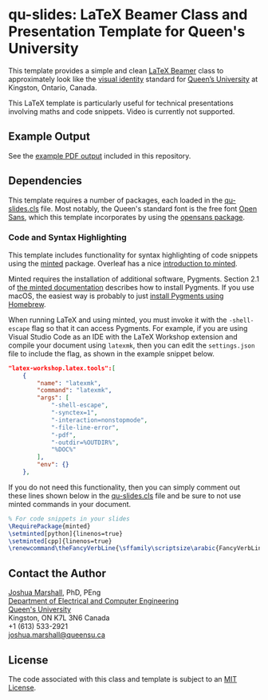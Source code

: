 # qu-slides: LaTeX Beamer Class and Presentation Template for Queen's University

This template provides a simple and clean [LaTeX Beamer](https://ctan.org/pkg/beamer) class to approximately look like the [visual identity](https://www.queensu.ca/brand-central/) standard for [Queen’s University](http://www.queensu.ca) at Kingston, Ontario, Canada. 

This LaTeX template is particularly useful for technical presentations involving maths and code snippets.  Video is currently not supported.

## Example Output

See the [example PDF output](qu-slides-example.pdf) included in this repository.

## Dependencies

This template requires a number of packages, each loaded in the [qu-slides.cls](qu-slides.cls) file.  Most notably, the Queen's standard font is the free font [Open Sans](https://fonts.google.com/specimen/Open+Sans), which this template incorporates by using the [opensans package](https://tug.org/FontCatalogue/opensans/).

### Code and Syntax Highlighting

This template includes functionality for syntax highlighting of code snippets using the [minted](https://www.ctan.org/pkg/minted) package.  Overleaf has a nice [introduction to minted](https://www.overleaf.com/learn/latex/Code_Highlighting_with_minted).

Minted requires the installation of additional software, Pygments.  Section 2.1 of [the minted documentation](https://mirror.csclub.uwaterloo.ca/CTAN/macros/latex/contrib/minted/minted.pdf) describes how to install Pygments.  If you use macOS, the easiest way is probably to just [install Pygments using Homebrew](https://formulae.brew.sh/formula/pygments#default).

When running LaTeX and using minted, you must invoke it with the `-shell-escape` flag so that it can access Pygments.  For example, if you are using Visual Studio Code as an IDE with the LaTeX Workshop extension and compile your document using `latexmk`, then you can edit the `settings.json` file to include the flag, as shown in the example snippet below.

```json
"latex-workshop.latex.tools":[
    {
        "name": "latexmk",
        "command": "latexmk",
        "args": [
            "-shell-escape",
            "-synctex=1",
            "-interaction=nonstopmode",
            "-file-line-error",
            "-pdf",
            "-outdir=%OUTDIR%",
            "%DOC%"
        ],
        "env": {}
    },
```

If you do not need this functionality, then you can simply comment out these lines shown below in the [qu-slides.cls](qu-slides.cls) file and be sure to not use minted commands in your document.

```latex
% For code snippets in your slides
\RequirePackage{minted}
\setminted[python]{linenos=true}
\setminted[cpp]{linenos=true}
\renewcommand\theFancyVerbLine{\sffamily\scriptsize\arabic{FancyVerbLine}}
```

## Contact the Author

[Joshua Marshall](https://offroad.engineering.queensu.ca/people/joshua-marshall/), PhD, PEng  
[Department of Electrical and Computer Engineering](https://www.ece.queensu.ca)  
[Queen's University](http://www.queensu.ca)  
Kingston, ON K7L 3N6 Canada  
+1 (613) 533-2921  
[joshua.marshall@queensu.ca](mailto:joshua.marshall@queensu.ca)

## License

The code associated with this class and template is subject to an [MIT License](LICENSE).
